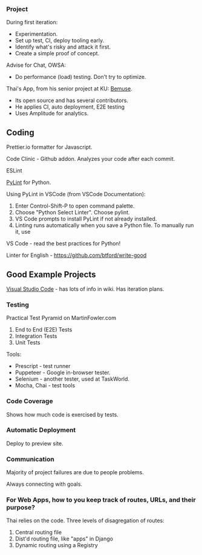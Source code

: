 ### Project 

During first iteration:

- Experimentation.
- Set up test, CI, deploy tooling early.
- Identify what's risky and attack it first.
- Create a simple proof of concept.

Advise for Chat, OWSA:

- Do performance (load) testing.  Don't try to optimize.

Thai's App, from his senior project at KU: [Bemuse](github.com/bemusic/bemuse).
- Its open source and has several contributors.
- He applies CI, auto deployment, E2E testing
- Uses Amplitude for analytics.

## Coding

Prettier.io formatter for Javascript.

Code Clinic - Github addon.  Analyzes your code after each commit.

ESLint

[PyLint](https://www.pylint.org/) for Python.

Using PyLint in VSCode (from VSCode Documentation):
  1. Enter Control-Shift-P to open command palette.
  2. Choose "Python Select Linter".  Choose pylint.
  3. VS Code prompts to install PyLint if not already installed.
  4. Linting runs automatically when you save a Python file.
     To manually run it, use

VS Code - read the best practices for Python!

Linter for English - https://github.com/btford/write-good

## Good Example Projects

[Visual Studio Code](https://github.com/Microsoft/vscode) - has lots of info in wiki.  Has iteration plans.

### Testing

Practical Test Pyramid on MartinFowler.com

1. End to End (E2E) Tests
2. Integration Tests
3. Unit Tests

Tools:

* Prescript - test runner
* Puppeteer - Google in-browser tester. 
* Selenium - another tester, used at TaskWorld.
* Mocha, Chai - test tools

### Code Coverage

Shows how much code is exercised by tests.

### Automatic Deployment

Deploy to preview site.

### Communication

Majority of project failures are due to people problems.

Always connecting with goals.

### For Web Apps, how to you keep track of routes, URLs, and their purpose?

Thai relies on the code.  Three levels of disagregation of routes:

1. Central routing file
2. Dist'd routing file, like "apps" in Django
3. Dynamic routing using a Registry
